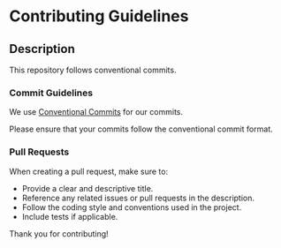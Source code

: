 # Contributing Guidelines

## Description

This repository follows conventional commits.

### Commit Guidelines

We use [Conventional Commits](https://www.conventionalcommits.org/en/v1.0.0/)
for our commits.

Please ensure that your commits follow the conventional commit format.

### Pull Requests

When creating a pull request, make sure to:

- Provide a clear and descriptive title.
- Reference any related issues or pull requests in the description.
- Follow the coding style and conventions used in the project.
- Include tests if applicable.

Thank you for contributing!
